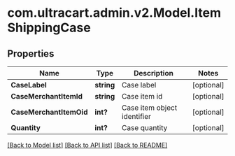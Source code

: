 # com.ultracart.admin.v2.Model.ItemShippingCase
## Properties

Name | Type | Description | Notes
------------ | ------------- | ------------- | -------------
**CaseLabel** | **string** | Case label | [optional] 
**CaseMerchantItemId** | **string** | Case item id | [optional] 
**CaseMerchantItemOid** | **int?** | Case item object identifier | [optional] 
**Quantity** | **int?** | Case quantity | [optional] 


[[Back to Model list]](../README.md#documentation-for-models) [[Back to API list]](../README.md#documentation-for-api-endpoints) [[Back to README]](../README.md)

